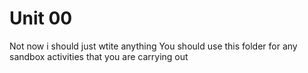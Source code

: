 # Unit 00
Not now
i should just wtite anything
You should use this folder for any sandbox activities that you are carrying out